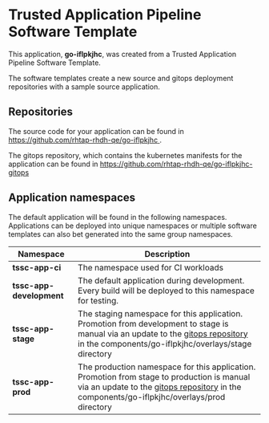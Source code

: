 # Trusted Application Pipeline Software Template

This application, **go-iflpkjhc**, was created from a Trusted Application Pipeline Software Template.

The software templates create a new source and gitops deployment repositories with a sample source application. 

## Repositories

The source code for your application can be found in [https://github.com/rhtap-rhdh-qe/go-iflpkjhc ](https://github.com/rhtap-rhdh-qe/go-iflpkjhc ).
 
The gitops repository, which contains the kubernetes manifests for the application can be found in 
[https://github.com/rhtap-rhdh-qe/go-iflpkjhc-gitops ](https://github.com/rhtap-rhdh-qe/go-iflpkjhc-gitops ) 

## Application namespaces 

The default application will be found in the following namespaces. Applications can be deployed into unique namespaces or multiple software templates can also bet generated into the same group namespaces.  

|  Namespace   |  Description   |  
| -------- | -------- |
| **tssc-app-ci** | The namespace used for CI workloads |
| **tssc-app-development** | The default application during development. Every build will be deployed to this namespace for testing. |
| **tssc-app-stage** | The staging namespace for this application. Promotion from development to stage is manual via an update to the [gitops repository](https://github.com/rhtap-rhdh-qe/go-iflpkjhc-gitops ) in the components/go-iflpkjhc/overlays/stage directory |
| **tssc-app-prod** | The production namespace for this application. Promotion from stage to production is manual via an update to the [gitops repository](https://github.com/rhtap-rhdh-qe/go-iflpkjhc-gitops ) in the components/go-iflpkjhc/overlays/prod directory |